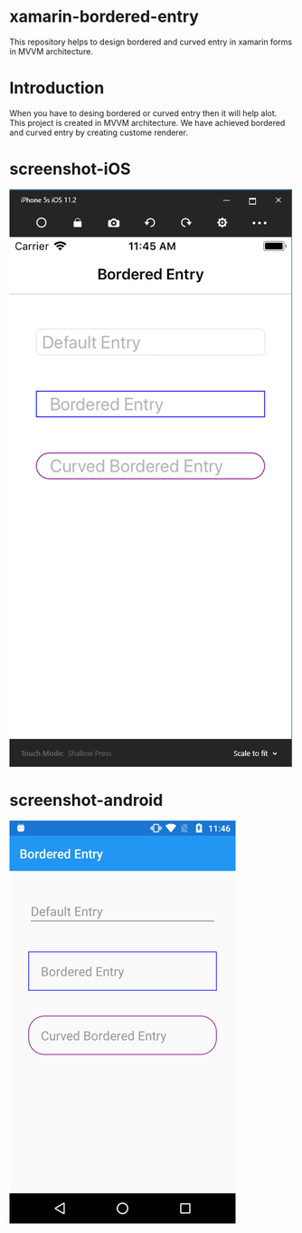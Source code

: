 # xamarin-bordered-entry
This repository helps to design bordered and curved entry in xamarin forms in MVVM architecture. 

# Introduction
When you have to desing bordered or curved entry then it will help alot. This project is created in MVVM architecture. We have achieved bordered and curved entry by creating custome renderer.

# screenshot-iOS
![alt text](Data/screenshot-ios.png "iOS screenshot")

# screenshot-android
![alt text](Data/screenshot-android.png "android screenshot")
